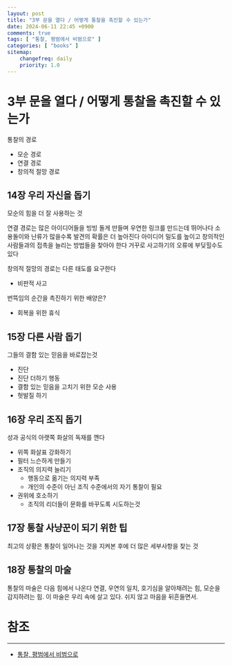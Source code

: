 ```yaml
---
layout: post
title: "3부 문을 열다 / 어떻게 통찰을 촉진할 수 있는가"
date: 2024-06-11 22:45 +0900
comments: true
tags: [ "통찰, 평범에서 비범으로" ]
categories: [ "books" ]
sitemap:
    changefreq: daily
    priority: 1.0
---
```


# 3부 문을 열다 / 어떻게 통찰을 촉진할 수 있는가

통찰의 경로
* 모순 경로
* 연결 경로
* 창의적 절망 경로

## 14장 우리 자신을 돕기

모순의 힘을 더 잘 사용하는 것

연결 경로는 많은 아이디어들을 빙빙 돌게 만들며 우연한 링크를 만드는데 뛰어나다
소용돌이와 난류가 많을수록 발견의 확률은 더 높아진다
아이디어 밀도를 높이고 창의적인 사람들과의 접촉을 늘리는 방법들을 찾아야 한다
거꾸로 사고하기의 오류에 부딪힐수도 있다

창의적 절망의 경로는 다른 태도를 요구한다
* 비판적 사고

번뜩임의 순간을 촉진하기 위한 배양은?
* 회복을 위한 휴식

## 15장 다른 사람 돕기
그들의 결함 있는 믿음을 바로잡는것

* 진단
* 진단 더하기 행동
* 결함 있는 믿음을 고치기 위한 모순 사용
* 헛발질 하기

## 16장 우리 조직 돕기

성과 공식의 아랫쪽 화살의 독재를 깬다

* 위쪽 화살표 강화하기
* 필터 느슨하게 만들기 
* 조직의 의지력 늘리기
  * 행동으로 옮기는 의지력 부족
  * 개인의 수준이 아닌 조직 수준에서의 자기 통찰이 필요
* 권위에 호소하기
  * 조직의 리더들이 문화를 바꾸도록 시도하는것

## 17장 통찰 사냥꾼이 되기 위한 팁
최고의 상황은 통찰이 일어나는 것을 지켜본 후에 더 많은 세부사항을 찾는 것

## 18장 통찰의 마술

통찰의 마술은 다음 힘에서 나온다 연결, 우연의 일치, 호기심을 알아채려는 힘, 모순을 감지하려는 힘. 이 마술은 우리 속에 살고 있다. 쉬지 않고 마음을 뒤흔들면서.

# 참조
-----

* [통찰, 평범에서 비범으로](https://m.yes24.com/Goods/Detail/15850970)
